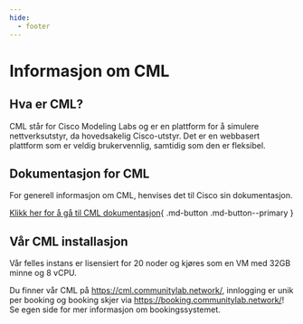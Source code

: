 ```yaml
---
hide:
  - footer
---
```

# Informasjon om CML

## Hva er CML?

CML står for Cisco Modeling Labs og er en plattform for å simulere nettverksutstyr, da hovedsakelig Cisco-utstyr. Det er en webbasert plattform som er veldig brukervennlig, samtidig som den er fleksibel.

## Dokumentasjon for CML

For generell informasjon om CML, henvises det til Cisco sin dokumentasjon.

[Klikk her for å gå til CML dokumentasjon](https://developer.cisco.com/docs/modeling-labs/){ .md-button .md-button--primary }

## Vår CML installasjon

Vår felles instans er lisensiert for 20 noder og kjøres som en VM med 32GB minne og 8 vCPU.

Du finner vår CML på <https://cml.communitylab.network/>, innlogging er unik per booking og booking skjer via <https://booking.communitylab.network/>! Se egen side for mer informasjon om bookingssystemet.
